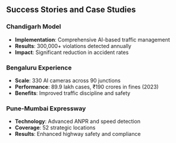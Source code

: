##  Success Stories and Case Studies

###  Chandigarh Model
- **Implementation**: Comprehensive AI-based traffic management
- **Results**: 300,000+ violations detected annually
- **Impact**: Significant reduction in accident rates

###  Bengaluru Experience
- **Scale**: 330 AI cameras across 90 junctions
- **Performance**: 89.9 lakh cases, ₹190 crores in fines (2023)
- **Benefits**: Improved traffic discipline and safety

###  Pune-Mumbai Expressway
- **Technology**: Advanced ANPR and speed detection
- **Coverage**: 52 strategic locations
- **Results**: Enhanced highway safety and compliance